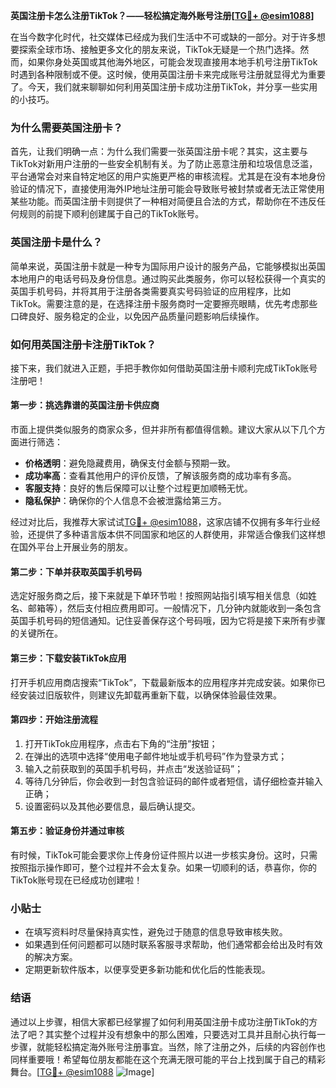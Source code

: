 **英国注册卡怎么注册TikTok？——轻松搞定海外账号注册[[TG💪+ @esim1088](https://t.me/s/esim1088)]**

在当今数字化时代，社交媒体已经成为我们生活中不可或缺的一部分。对于许多想要探索全球市场、接触更多文化的朋友来说，TikTok无疑是一个热门选择。然而，如果你身处英国或其他海外地区，可能会发现直接用本地手机号注册TikTok时遇到各种限制或不便。这时候，使用英国注册卡来完成账号注册就显得尤为重要了。今天，我们就来聊聊如何利用英国注册卡成功注册TikTok，并分享一些实用的小技巧。

### 为什么需要英国注册卡？

首先，让我们明确一点：为什么我们需要一张英国注册卡呢？其实，这主要与TikTok对新用户注册的一些安全机制有关。为了防止恶意注册和垃圾信息泛滥，平台通常会对来自特定地区的用户实施更严格的审核流程。尤其是在没有本地身份验证的情况下，直接使用海外IP地址注册可能会导致账号被封禁或者无法正常使用某些功能。而英国注册卡则提供了一种相对简便且合法的方式，帮助你在不违反任何规则的前提下顺利创建属于自己的TikTok账号。

### 英国注册卡是什么？

简单来说，英国注册卡就是一种专为国际用户设计的服务产品，它能够模拟出英国本地用户的电话号码及身份信息。通过购买此类服务，你可以轻松获得一个真实的英国手机号码，并将其用于注册各类需要真实号码验证的应用程序，比如TikTok。需要注意的是，在选择注册卡服务商时一定要擦亮眼睛，优先考虑那些口碑良好、服务稳定的企业，以免因产品质量问题影响后续操作。

### 如何用英国注册卡注册TikTok？

接下来，我们就进入正题，手把手教你如何借助英国注册卡顺利完成TikTok账号注册吧！

#### 第一步：挑选靠谱的英国注册卡供应商

市面上提供类似服务的商家众多，但并非所有都值得信赖。建议大家从以下几个方面进行筛选：
- **价格透明**：避免隐藏费用，确保支付金额与预期一致。
- **成功率高**：查看其他用户的评价反馈，了解该服务商的成功率有多高。
- **客服支持**：良好的售后保障可以让整个过程更加顺畅无忧。
- **隐私保护**：确保你的个人信息不会被泄露给第三方。

经过对比后，我推荐大家试试[TG💪+ @esim1088](https://t.me/s/esim1088)，这家店铺不仅拥有多年行业经验，还提供了多种语言版本供不同国家和地区的人群使用，非常适合像我们这样想在国外平台上开展业务的朋友。

#### 第二步：下单并获取英国手机号码

选定好服务商之后，接下来就是下单环节啦！按照网站指引填写相关信息（如姓名、邮箱等），然后支付相应费用即可。一般情况下，几分钟内就能收到一条包含英国手机号码的短信通知。记住妥善保存这个号码哦，因为它将是接下来所有步骤的关键所在。

#### 第三步：下载安装TikTok应用

打开手机应用商店搜索“TikTok”，下载最新版本的应用程序并完成安装。如果你已经安装过旧版软件，则建议先卸载再重新下载，以确保体验最佳效果。

#### 第四步：开始注册流程

1. 打开TikTok应用程序，点击右下角的“注册”按钮；
2. 在弹出的选项中选择“使用电子邮件地址或手机号码”作为登录方式；
3. 输入之前获取到的英国手机号码，并点击“发送验证码”；
4. 等待几分钟后，你会收到一封包含验证码的邮件或者短信，请仔细检查并输入正确；
5. 设置密码以及其他必要信息，最后确认提交。

#### 第五步：验证身份并通过审核

有时候，TikTok可能会要求你上传身份证件照片以进一步核实身份。这时，只需按照指示操作即可，整个过程并不会太复杂。如果一切顺利的话，恭喜你，你的TikTok账号现在已经成功创建啦！

### 小贴士

- 在填写资料时尽量保持真实性，避免过于随意的信息导致审核失败。
- 如果遇到任何问题都可以随时联系客服寻求帮助，他们通常都会给出及时有效的解决方案。
- 定期更新软件版本，以便享受更多新功能和优化后的性能表现。

### 结语

通过以上步骤，相信大家都已经掌握了如何利用英国注册卡成功注册TikTok的方法了吧？其实整个过程并没有想象中的那么困难，只要选对工具并且耐心执行每一步骤，就能轻松搞定海外账号注册事宜。当然，除了注册之外，后续的内容创作也同样重要哦！希望每位朋友都能在这个充满无限可能的平台上找到属于自己的精彩舞台。[[TG💪+ @esim1088](https://t.me/s/esim1088) ![Image](https://i.postimg.cc/4NQfJmqS/Snipaste-2025-05-13-00-14-12.png)]